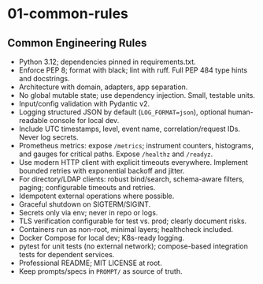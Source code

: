 # 01-common-rules

## Common Engineering Rules

- Python 3.12; dependencies pinned in requirements.txt.
- Enforce PEP 8; format with black; lint with ruff. Full PEP 484 type hints and docstrings.
- Architecture with domain, adapters, app separation.
- No global mutable state; use dependency injection. Small, testable units.
- Input/config validation with Pydantic v2.
- Logging structured JSON by default (`LOG_FORMAT=json`), optional human-readable console for local dev.
- Include UTC timestamps, level, event name, correlation/request IDs. Never log secrets.
- Prometheus metrics: expose `/metrics`; instrument counters, histograms, and gauges for critical paths. Expose `/healthz` and `/readyz`.
- Use modern HTTP client with explicit timeouts everywhere. Implement bounded retries with exponential backoff and jitter.
- For directory/LDAP clients: robust bind/search, schema-aware filters, paging; configurable timeouts and retries.
- Idempotent external operations where possible.
- Graceful shutdown on SIGTERM/SIGINT.
- Secrets only via env; never in repo or logs.
- TLS verification configurable for test vs. prod; clearly document risks.
- Containers run as non-root, minimal layers; healthcheck included.
- Docker Compose for local dev; K8s-ready logging.
- pytest for unit tests (no external network); compose-based integration tests for dependent services.
- Professional README; MIT LICENSE at root.
- Keep prompts/specs in `PROMPT/` as source of truth.
